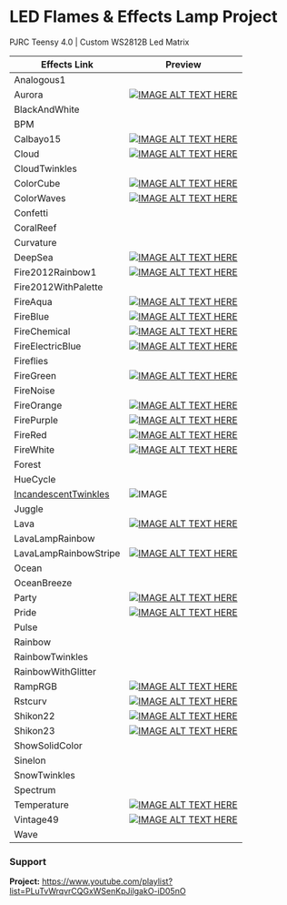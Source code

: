 # LED Flames & Effects Lamp Project
PJRC Teensy 4.0 | Custom WS2812B Led Matrix 

| Effects Link          	| Preview                               	|
|-----------------------	|----------------------------------------	|
| Analogous1            	|                                        	|
| Aurora                	| [![IMAGE ALT TEXT HERE](https://img.youtube.com/vi/tznZ2VO32Hc/0.jpg)](https://www.youtube.com/watch?v=tznZ2VO32Hc) |
| BlackAndWhite         	|                                        	|
| BPM                   	|                                        	|
| Calbayo15             	| [![IMAGE ALT TEXT HERE](https://img.youtube.com/vi/0qThDWDu8_c/0.jpg)](https://www.youtube.com/watch?v=0qThDWDu8_c) |
| Cloud                 	| [![IMAGE ALT TEXT HERE](https://img.youtube.com/vi/uMpSQnTU4QM/0.jpg)](https://www.youtube.com/watch?v=uMpSQnTU4QM) |
| CloudTwinkles         	|                                        	|
| ColorCube             	| [![IMAGE ALT TEXT HERE](https://img.youtube.com/vi/-7qV2Bu8YpM/0.jpg)](https://www.youtube.com/watch?v=-7qV2Bu8YpM) |
| ColorWaves            	| [![IMAGE ALT TEXT HERE](https://img.youtube.com/vi/lAgImssP0hc/0.jpg)](https://www.youtube.com/watch?v=lAgImssP0hc) |
| Confetti              	|                                        	|
| CoralReef             	|                                        	|
| Curvature             	|                                        	|
| DeepSea               	| [![IMAGE ALT TEXT HERE](https://img.youtube.com/vi/mDnaWVjDDiY/0.jpg)](https://www.youtube.com/watch?v=mDnaWVjDDiY) |
| Fire2012Rainbow1      	| [![IMAGE ALT TEXT HERE](https://img.youtube.com/vi/2Owei0R9Go4/0.jpg)](https://www.youtube.com/watch?v=2Owei0R9Go4) |
| Fire2012WithPalette   	|                                        	|
| FireAqua              	| [![IMAGE ALT TEXT HERE](https://img.youtube.com/vi/554TsQpDVSM/0.jpg)](https://www.youtube.com/watch?v=554TsQpDVSM) |
| FireBlue              	| [![IMAGE ALT TEXT HERE](https://img.youtube.com/vi/bMxSjyPFbNc/0.jpg)](https://www.youtube.com/watch?v=bMxSjyPFbNc) |
| FireChemical          	| [![IMAGE ALT TEXT HERE](https://img.youtube.com/vi/K4hKP4ozJ5w/0.jpg)](https://www.youtube.com/watch?v=K4hKP4ozJ5w) |
| FireElectricBlue      	| [![IMAGE ALT TEXT HERE](https://img.youtube.com/vi/nL_Dz0n3Nng/0.jpg)](https://www.youtube.com/watch?v=nL_Dz0n3Nng) |
| Fireflies             	|                                        	|
| FireGreen             	| [![IMAGE ALT TEXT HERE](https://img.youtube.com/vi/psM2U7L5JMU/0.jpg)](https://www.youtube.com/watch?v=psM2U7L5JMU) |
| FireNoise             	|                                        	|
| FireOrange            	| [![IMAGE ALT TEXT HERE](https://img.youtube.com/vi/jMiIILJbq-4/0.jpg)](https://www.youtube.com/watch?v=jMiIILJbq-4) |
| FirePurple            	| [![IMAGE ALT TEXT HERE](https://img.youtube.com/vi/7VXlMrUlCOM/0.jpg)](https://youtube.com/shorts/7VXlMrUlCOM) |
| FireRed               	| [![IMAGE ALT TEXT HERE](https://img.youtube.com/vi/r67FtGZvrxc/0.jpg)](https://youtube.com/shorts/r67FtGZvrxc) |
| FireWhite             	| [![IMAGE ALT TEXT HERE](https://img.youtube.com/vi/Ep6ztWYFsqQ/0.jpg)](https://www.youtube.com/watch?v=Ep6ztWYFsqQ) |
| Forest                	|                                        	|
| HueCycle              	|                                        	|
| [IncandescentTwinkles](https://youtube.com/shorts/h0GLDVp3qB8) | ![IMAGE](https://github.com/MakingThingsWithLEDs/FlameAndEffectLampProject/assets/77110859/39ceef3c-2586-4d7b-9bdd-c2ad8530e3a4) |
| Juggle                	|                                        	|
| Lava                  	| [![IMAGE ALT TEXT HERE](https://img.youtube.com/vi/ReStbAOoWyM/0.jpg)](https://youtube.com/shorts/ReStbAOoWyM) |
| LavaLampRainbow       	|                                        	|
| LavaLampRainbowStripe 	| [![IMAGE ALT TEXT HERE](https://img.youtube.com/vi/vlaXrxwdfds/0.jpg)](https://www.youtube.com/watch?v=vlaXrxwdfds) |
| Ocean                 	|                                        	|
| OceanBreeze           	|                                        	|
| Party                 	| [![IMAGE ALT TEXT HERE](https://img.youtube.com/vi/PT6lvMPc_JI/0.jpg)](https://youtube.com/shorts/PT6lvMPc_JI) |
| Pride                 	| [![IMAGE ALT TEXT HERE](https://img.youtube.com/vi/uN1UlFU359A/0.jpg)](https://www.youtube.com/watch?v=uN1UlFU359A) |
| Pulse                 	|                                        	|
| Rainbow               	|                                        	|
| RainbowTwinkles       	|                                        	|
| RainbowWithGlitter    	|                                        	|
| RampRGB               	| [![IMAGE ALT TEXT HERE](https://img.youtube.com/vi/Jmz6PWTKPZQ/0.jpg)](https://www.youtube.com/watch?v=Jmz6PWTKPZQ) |
| Rstcurv               	| [![IMAGE ALT TEXT HERE](https://img.youtube.com/vi/1txU8OBw5TM/0.jpg)](https://www.youtube.com/watch?v=1txU8OBw5TM) |
| Shikon22              	| [![IMAGE ALT TEXT HERE](https://img.youtube.com/vi/PNE2V_ilvOU/0.jpg)](https://www.youtube.com/watch?v=PNE2V_ilvOU) |
| Shikon23              	| [![IMAGE ALT TEXT HERE](https://img.youtube.com/vi/TZnlH3zCKJE/0.jpg)](https://www.youtube.com/watch?v=TZnlH3zCKJE) |
| ShowSolidColor        	|                                        	|
| Sinelon               	|                                        	|
| SnowTwinkles          	|                                        	|
| Spectrum              	|                                        	|
| Temperature           	| [![IMAGE ALT TEXT HERE](https://img.youtube.com/vi/fYSNUV5vxx8/0.jpg)](https://www.youtube.com/watch?v=fYSNUV5vxx8) |
| Vintage49             	| [![IMAGE ALT TEXT HERE](https://img.youtube.com/vi/AZHug3wS_kM/0.jpg)](https://www.youtube.com/watch?v=AZHug3wS_kM) |
| Wave                  	|                                        	|

### Support
**Project:** https://www.youtube.com/playlist?list=PLuTvWrqvrCQGxWSenKpJilgakO-iD05nO

